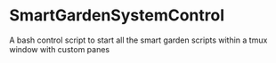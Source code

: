# SmartGardenSystemControl
A bash control script to start all the smart garden scripts within a tmux window with custom panes
